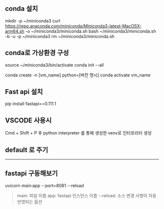 ## conda 설치
mkdir -p ~/miniconda3
curl https://repo.anaconda.com/miniconda/Miniconda3-latest-MacOSX-arm64.sh -o ~/miniconda3/miniconda.sh
bash ~/miniconda3/miniconda.sh -b -u -p ~/miniconda3
rm ~/miniconda3/miniconda.sh

## conda로 가상환경 구성
source ~/miniconda3/bin/activate
conda init --all

conda create -n [vm_name] python=[버전 명시]
conda activate vm_name

## Fast api 설치
pip install fastapi==0.111.1

## VSCODE 사용시
Cmd + Shift + P 후 python interpreter 를 통해 생성한 venv로 인터프리터 생성

## default 로 주기


---

## fastapi 구동해보기
uvicorn main:app --port=8081 --reload
>main: 파일 이름
>app: fastapi 인스턴스 이름
>--reload: 소스 변경 사항이 자동 반영되는 옵션